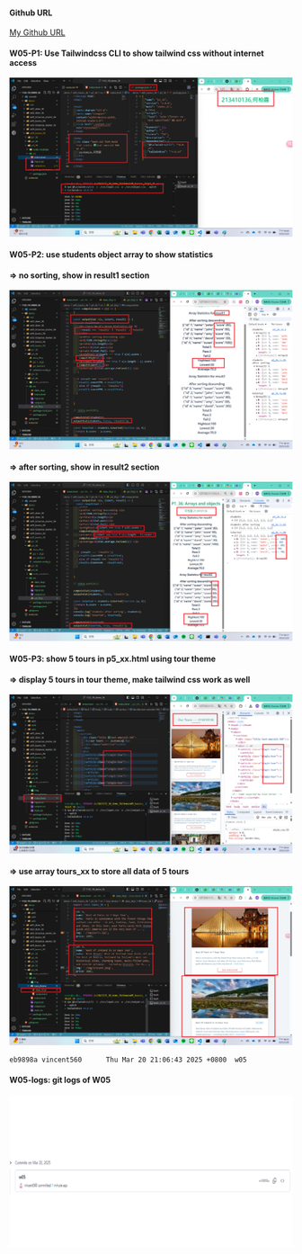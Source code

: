#### Github URL
[My Github URL](https://github.com/vincent560/1132_1N_demo_36.git)
#### W05-P1: Use Tailwindcss CLI to show tailwind css without internet access
 
![](w05-p1.png)

#### W05-P2: use students object array to show statistics
 
#### => no sorting, show in result1 section
 
![](w05-p2-1.png)
 
#### => after sorting, show in result2 section
 
![](w05-p2-2.png)

#### W05-P3: show 5 tours in p5_xx.html using tour theme
 
#### => display 5 tours in tour theme, make tailwind css work as well
 
![](w05-p3-1.png)
 
#### => use array tours_xx to store all data of 5 tours
 
![](w05-p3-2.png)
````
eb9898a vincent560      Thu Mar 20 21:06:43 2025 +0800  w05
````
#### W05-logs: git logs of W05
![](w05-logs.png)